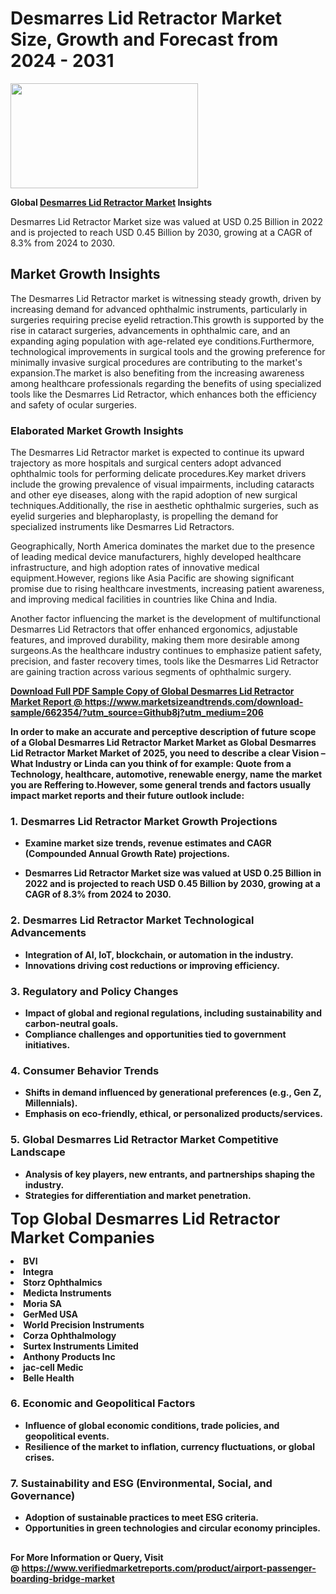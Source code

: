<H1>Desmarres Lid Retractor Market Size, Growth and Forecast from 2024 - 2031</H1><img class="aligncenter size-medium wp-image-584254" src="https://thirdeyenews.in/wp-content/uploads/2024/09/Global-Market-Research-300x168.jpeg" alt="" width="300" height="168" /><p><strong>Global&nbsp;<a href="https://www.marketsizeandtrends.com/download-sample/662354/?utm_source=Github8j?utm_medium=206">Desmarres Lid Retractor Market</a> Insights</strong></p><p>Desmarres Lid Retractor Market size was valued at USD 0.25 Billion in 2022 and is projected to reach USD 0.45 Billion by 2030, growing at a CAGR of 8.3% from 2024 to 2030.</p><p><h2>Market Growth Insights</h2> <p>The Desmarres Lid Retractor market is witnessing steady growth, driven by increasing demand for advanced ophthalmic instruments, particularly in surgeries requiring precise eyelid retraction.This growth is supported by the rise in cataract surgeries, advancements in ophthalmic care, and an expanding aging population with age-related eye conditions.Furthermore, technological improvements in surgical tools and the growing preference for minimally invasive surgical procedures are contributing to the market's expansion.The market is also benefiting from the increasing awareness among healthcare professionals regarding the benefits of using specialized tools like the Desmarres Lid Retractor, which enhances both the efficiency and safety of ocular surgeries.</p> <p><strong><a href="#"></a></strong></p> <h3>Elaborated Market Growth Insights</h3> <p>The Desmarres Lid Retractor market is expected to continue its upward trajectory as more hospitals and surgical centers adopt advanced ophthalmic tools for performing delicate procedures.Key market drivers include the growing prevalence of visual impairments, including cataracts and other eye diseases, along with the rapid adoption of new surgical techniques.Additionally, the rise in aesthetic ophthalmic surgeries, such as eyelid surgeries and blepharoplasty, is propelling the demand for specialized instruments like Desmarres Lid Retractors.</p> <p>Geographically, North America dominates the market due to the presence of leading medical device manufacturers, highly developed healthcare infrastructure, and high adoption rates of innovative medical equipment.However, regions like Asia Pacific are showing significant promise due to rising healthcare investments, increasing patient awareness, and improving medical facilities in countries like China and India.</p> <p>Another factor influencing the market is the development of multifunctional Desmarres Lid Retractors that offer enhanced ergonomics, adjustable features, and improved durability, making them more desirable among surgeons.As the healthcare industry continues to emphasize patient safety, precision, and faster recovery times, tools like the Desmarres Lid Retractor are gaining traction across various segments of ophthalmic surgery.</p> <p><strong><a href="#"></p><p><span class=""><strong>Download Full PDF Sample Copy of Global Desmarres Lid Retractor Market Report</strong> @ <a href="https://www.marketsizeandtrends.com/download-sample/662354/?utm_source=Github8j?utm_medium=206" target="_blank">https://www.marketsizeandtrends.com/download-sample/662354/?utm_source=Github8j?utm_medium=206</a></span></p><p>In order to make an accurate and perceptive description of future scope of a Global&nbsp;Desmarres Lid Retractor Market Market as Global&nbsp;Desmarres Lid Retractor Market Market of 2025, you need to describe a clear Vision &ndash; What Industry or Linda can you think of for example: Quote from a Technology, healthcare, automotive, renewable energy, name the market you are Reffering to.However, some general trends and factors usually impact market reports and their future outlook include:</p><h3>1.&nbsp;<strong>Desmarres Lid Retractor Market Growth Projections</strong></h3><ul><li>Examine market size trends, revenue estimates and CAGR (Compounded Annual Growth Rate) projections.</li><li><p>Desmarres Lid Retractor Market size was valued at USD 0.25 Billion in 2022 and is projected to reach USD 0.45 Billion by 2030, growing at a CAGR of 8.3% from 2024 to 2030.</p></li></ul><h3>2.&nbsp;<strong>Desmarres Lid Retractor Market Technological Advancements</strong></h3><ul><li>Integration of AI, IoT, blockchain, or automation in the industry.</li><li>Innovations driving cost reductions or improving efficiency.</li></ul><h3>3.&nbsp;<strong>Regulatory and Policy Changes</strong></h3><ul><li>Impact of global and regional regulations, including sustainability and carbon-neutral goals.</li><li>Compliance challenges and opportunities tied to government initiatives.</li></ul><h3>4.&nbsp;<strong>Consumer Behavior Trends</strong></h3><ul><li>Shifts in demand influenced by generational preferences (e.g., Gen Z, Millennials).</li><li>Emphasis on eco-friendly, ethical, or personalized products/services.</li></ul><h3>5.&nbsp;<strong>Global Desmarres Lid Retractor Market Competitive Landscape</strong></h3><ul><li>Analysis of key players, new entrants, and partnerships shaping the industry.</li><li>Strategies for differentiation and market penetration.</li></ul><p data-pm-slice="1 1 []"><span style="color: inherit; font-family: inherit; font-size: 25px;">Top Global Desmarres Lid Retractor Market Companies</span></p><div class="" data-test-id=""><p><li>BVI</li><li> Integra</li><li> Storz Ophthalmics</li><li> Medicta Instruments</li><li> Moria SA</li><li> GerMed USA</li><li> World Precision Instruments</li><li> Corza Ophthalmology</li><li> Surtex Instruments Limited</li><li> Anthony Products Inc</li><li> jac-cell Medic</li><li> Belle Health</li></p></div><h3>6.&nbsp;<strong>Economic and Geopolitical Factors</strong></h3><ul><li>Influence of global economic conditions, trade policies, and geopolitical events.</li><li>Resilience of the market to inflation, currency fluctuations, or global crises.</li></ul><h3>7.&nbsp;<strong>Sustainability and ESG (Environmental, Social, and Governance)</strong></h3><ul><li>Adoption of sustainable practices to meet ESG criteria.</li><li>Opportunities in green technologies and circular economy principles.</li></ul><h2><strong style="font-size: 14px;">For More Information or Query, Visit @&nbsp;</strong><a style="background-color: #ffffff; font-size: 14px;" href="https://www.marketsizeandtrends.com/report/desmarres-lid-retractor-market/" target="_blank">https://www.verifiedmarketreports.com/product/airport-passenger-boarding-bridge-market</a></h2>